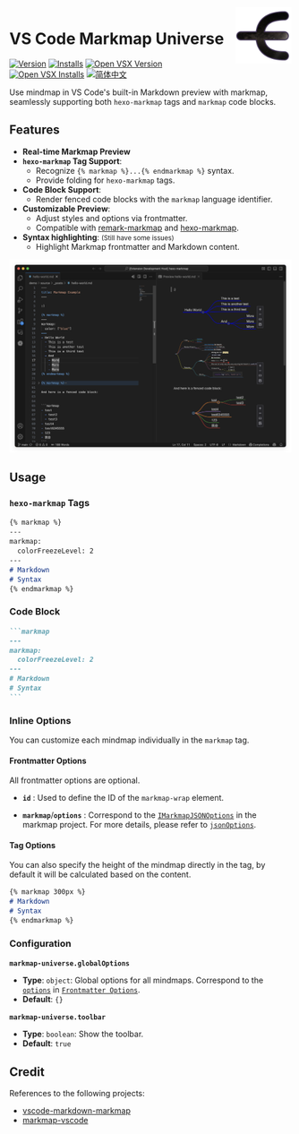 <img src="https://raw.githubusercontent.com/markmap-universe/logo/master/universe.png" alt="Markmap Universe logo" width="100" height="100" align="right" />

# VS Code Markmap Universe

[![Version](https://img.shields.io/visual-studio-marketplace/v/maxchang.vscode-markmap-universe)](https://marketplace.visualstudio.com/items?itemName=maxchang.vscode-markmap-universe) 
[![Installs](https://img.shields.io/visual-studio-marketplace/i/maxchang.vscode-markmap-universe)](https://marketplace.visualstudio.com/items?itemName=maxchang.vscode-markmap-universe) 
[![Open VSX Version](https://img.shields.io/open-vsx/v/maxchang/vscode-markmap-universe)](https://open-vsx.org/extension/maxchang/vscode-markmap-universe)
[![Open VSX Installs](https://img.shields.io/open-vsx/dt/maxchang/vscode-markmap-universe)](https://open-vsx.org/extension/maxchang/vscode-markmap-universe)
[![简体中文](https://img.shields.io/badge/README-简体中文-purple)](README.zh_CN.md)

Use mindmap in VS Code's built-in Markdown preview with markmap, seamlessly supporting both `hexo-markmap` tags and `markmap` code blocks.

## Features  

- **Real-time Markmap Preview**
- **`hexo-markmap` Tag Support**:  
  - Recognize `{% markmap %}...{% endmarkmap %}` syntax.  
  - Provide folding for `hexo-markmap` tags. 
- **Code Block Support**: 
  - Render fenced code blocks with the `markmap` language identifier.  
- **Customizable Preview**:  
  - Adjust styles and options via frontmatter.  
  - Compatible with [remark-markmap](https://github.com/markmap-universe/remark-markmap#frontmatter-options) and [hexo-markmap](https://github.com/markmap-universe/hexo-markmap#options).  
- **Syntax highlighting**: <small>(Still have some issues)</small>
  - Highlight Markmap frontmatter and Markdown content. 

![](res/preview.png)


## Usage

### `hexo-markmap` Tags

```markdown
{% markmap %}
---
markmap:
  colorFreezeLevel: 2
---
# Markdown
# Syntax
{% endmarkmap %}
```

### Code Block

````markdown
```markmap
---
markmap:
  colorFreezeLevel: 2
---
# Markdown
# Syntax
```
````

### Inline Options

You can customize each mindmap individually in the `markmap` tag.

#### Frontmatter Options

All frontmatter options are optional.

- **`id`** : Used to define the ID of the `markmap-wrap` element.  

- **`markmap`**/**`options`** : Correspond to the [`IMarkmapJSONOptions`](https://markmap.js.org/api/interfaces/markmap-view.IMarkmapJSONOptions.html) in the markmap project. For more details, please refer to [`jsonOptions`](https://markmap.js.org/docs/json-options#option-list).

#### Tag Options

You can also specify the height of the mindmap directly in the tag, by default it will be calculated based on the content.


```markdown
{% markmap 300px %}
# Markdown
# Syntax
{% endmarkmap %}
```

### Configuration

**`markmap-universe.globalOptions`**
  - **Type**: `object`: Global options for all mindmaps. Correspond to the [`options`](#jsonOptions) in [`Frontmatter Options`](#frontmatter-options).
  - **Default**: `{}`

**`markmap-universe.toolbar`**
  - **Type**: `boolean`: Show the toolbar.
  - **Default**: `true`

## Credit

References to the following projects:

- [vscode-markdown-markmap](https://github.com/phoihos/vscode-markdown-markmap)
- [markmap-vscode](https://github.com/markmap/markmap-vscode/)
